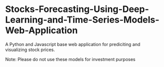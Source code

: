 # Stocks-Forecasting-Using-Deep-Learning-and-Time-Series-Models-Web-Application
A Python and Javascript base web application for prediciting and visualizing stock prices.

Note: Please do not use these models for investment purposes
